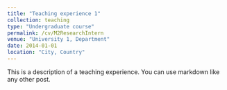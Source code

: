 ```yaml
---
title: "Teaching experience 1"
collection: teaching
type: "Undergraduate course"
permalink: /cv/M2ResearchIntern
venue: "University 1, Department"
date: 2014-01-01
location: "City, Country"
---
```


This is a description of a teaching experience. You can use markdown like any other post.
